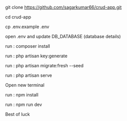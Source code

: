 git clone https://github.com/sagarkumar66/crud-app.git

cd crud-app

cp .env.example .env

open .env and update DB_DATABASE (database details)

run : composer install

run : php artisan key:generate

run : php artisan migrate:fresh --seed

run : php artisan serve

Open new terminal

run : npm install

run : npm run dev

Best of luck